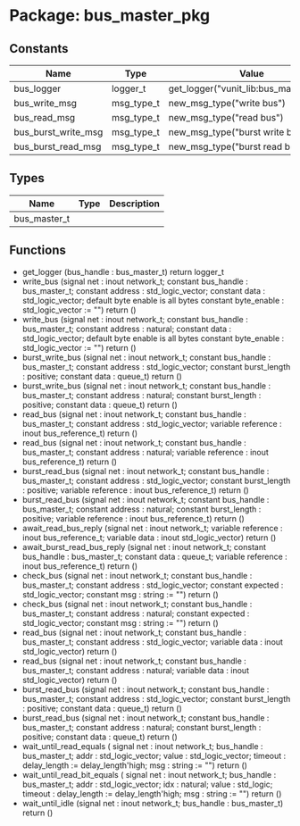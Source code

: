 # Package: bus_master_pkg
## Constants
| Name                | Type       | Value                                   | Description |
| ------------------- | ---------- | --------------------------------------- | ----------- |
| bus_logger          | logger_t   |  get_logger("vunit_lib:bus_master_pkg") |             |
| bus_write_msg       | msg_type_t |  new_msg_type("write bus")              |             |
| bus_read_msg        | msg_type_t |  new_msg_type("read bus")               |             |
| bus_burst_write_msg | msg_type_t |  new_msg_type("burst write bus")        |             |
| bus_burst_read_msg  | msg_type_t |  new_msg_type("burst read bus")         |             |
## Types
| Name         | Type | Description |
| ------------ | ---- | ----------- |
| bus_master_t |      |             |
## Functions
- get_logger <font id="function_arguments">(bus_handle : bus_master_t)</font> <font id="function_return">return logger_t</font>
- write_bus <font id="function_arguments">(signal net : inout network_t;                      constant bus_handle : bus_master_t;
                      constant address : std_logic_vector;
                      constant data : std_logic_vector;
                       default byte enable is all bytes
                      constant byte_enable : std_logic_vector := "")</font> <font id="function_return">return ()</font>
- write_bus <font id="function_arguments">(signal net : inout network_t;                      constant bus_handle : bus_master_t;
                      constant address : natural;
                      constant data : std_logic_vector;
                       default byte enable is all bytes
                      constant byte_enable : std_logic_vector := "")</font> <font id="function_return">return ()</font>
- burst_write_bus <font id="function_arguments">(signal net : inout network_t;                      constant bus_handle : bus_master_t;
                      constant address : std_logic_vector;
                      constant burst_length : positive;
                      constant data : queue_t)</font> <font id="function_return">return ()</font>
- burst_write_bus <font id="function_arguments">(signal net : inout network_t;                      constant bus_handle : bus_master_t;
                      constant address : natural;
                      constant burst_length : positive;
                      constant data : queue_t)</font> <font id="function_return">return ()</font>
- read_bus <font id="function_arguments">(signal net : inout network_t;                     constant bus_handle : bus_master_t;
                     constant address : std_logic_vector;
                     variable reference : inout bus_reference_t)</font> <font id="function_return">return ()</font>
- read_bus <font id="function_arguments">(signal net : inout network_t;                     constant bus_handle : bus_master_t;
                     constant address : natural;
                     variable reference : inout bus_reference_t)</font> <font id="function_return">return ()</font>
- burst_read_bus <font id="function_arguments">(signal net : inout network_t;                      constant bus_handle : bus_master_t;
                      constant address : std_logic_vector;
                      constant burst_length : positive;
                      variable reference : inout bus_reference_t)</font> <font id="function_return">return ()</font>
- burst_read_bus <font id="function_arguments">(signal net : inout network_t;                      constant bus_handle : bus_master_t;
                      constant address : natural;
                      constant burst_length : positive;
                      variable reference : inout bus_reference_t)</font> <font id="function_return">return ()</font>
- await_read_bus_reply <font id="function_arguments">(signal net : inout network_t;                                 variable reference : inout bus_reference_t;
                                 variable data : inout std_logic_vector)</font> <font id="function_return">return ()</font>
- await_burst_read_bus_reply <font id="function_arguments">(signal net : inout network_t;                                 constant bus_handle : bus_master_t;
                                 constant data : queue_t;
                                 variable reference : inout bus_reference_t)</font> <font id="function_return">return ()</font>
- check_bus <font id="function_arguments">(signal net : inout network_t;                      constant bus_handle : bus_master_t;
                      constant address : std_logic_vector;
                      constant expected : std_logic_vector;
                      constant msg : string := "")</font> <font id="function_return">return ()</font>
- check_bus <font id="function_arguments">(signal net : inout network_t;                      constant bus_handle : bus_master_t;
                      constant address : natural;
                      constant expected : std_logic_vector;
                      constant msg : string := "")</font> <font id="function_return">return ()</font>
- read_bus <font id="function_arguments">(signal net : inout network_t;                     constant bus_handle : bus_master_t;
                     constant address : std_logic_vector;
                     variable data : inout std_logic_vector)</font> <font id="function_return">return ()</font>
- read_bus <font id="function_arguments">(signal net : inout network_t;                     constant bus_handle : bus_master_t;
                     constant address : natural;
                     variable data : inout std_logic_vector)</font> <font id="function_return">return ()</font>
- burst_read_bus <font id="function_arguments">(signal net : inout network_t;                      constant bus_handle : bus_master_t;
                      constant address : std_logic_vector;
                      constant burst_length : positive;
                      constant data : queue_t)</font> <font id="function_return">return ()</font>
- burst_read_bus <font id="function_arguments">(signal net : inout network_t;                      constant bus_handle : bus_master_t;
                      constant address : natural;
                      constant burst_length : positive;
                      constant data : queue_t)</font> <font id="function_return">return ()</font>
- wait_until_read_equals <font id="function_arguments">(    signal net : inout network_t;
    bus_handle   : bus_master_t;
    addr         : std_logic_vector;
    value        : std_logic_vector;
    timeout      : delay_length := delay_length'high;
    msg    : string       := "")</font> <font id="function_return">return ()</font>
- wait_until_read_bit_equals <font id="function_arguments">(    signal net : inout network_t;
    bus_handle   : bus_master_t;
    addr         : std_logic_vector;
    idx          : natural;
    value        : std_logic;
    timeout      : delay_length := delay_length'high;
    msg    : string       := "")</font> <font id="function_return">return ()</font>
- wait_until_idle <font id="function_arguments">(signal net : inout network_t;                            bus_handle : bus_master_t)</font> <font id="function_return">return ()</font>
